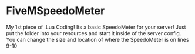 # FiveMSpeedoMeter

My 1st piece of .Lua Coding! Its a basic SpeedoMeter for your server!
Just put the folder into your resources and start it inside of the server config. 
You can change the size and location of where the SpeedoMeter is on lines 9-10
